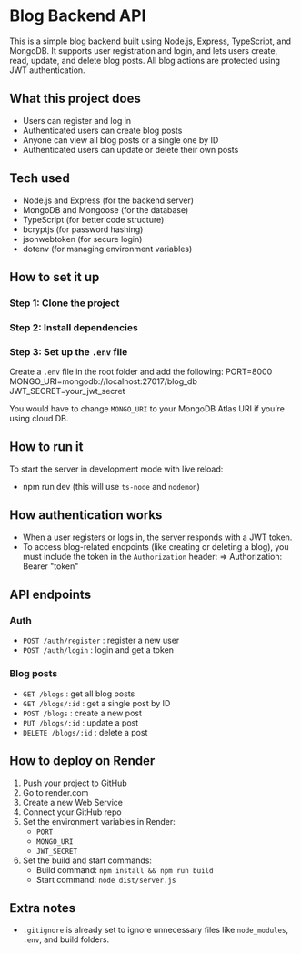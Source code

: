 # Blog Backend API

This is a simple blog backend built using Node.js, Express, TypeScript, and MongoDB. It supports user registration and login, and lets users create, read, update, and delete blog posts. All blog actions are protected using JWT authentication.


## What this project does

- Users can register and log in
- Authenticated users can create blog posts
- Anyone can view all blog posts or a single one by ID
- Authenticated users can update or delete their own posts


## Tech used

- Node.js and Express (for the backend server)
- MongoDB and Mongoose (for the database)
- TypeScript (for better code structure)
- bcryptjs (for password hashing)
- jsonwebtoken (for secure login)
- dotenv (for managing environment variables)


## How to set it up

### Step 1: Clone the project
### Step 2: Install dependencies
### Step 3: Set up the `.env` file

Create a `.env` file in the root folder and add the following:
PORT=8000
MONGO_URI=mongodb://localhost:27017/blog_db
JWT_SECRET=your_jwt_secret

You would have to change `MONGO_URI` to your MongoDB Atlas URI if you’re using cloud DB.


## How to run it

To start the server in development mode with live reload:

- npm run dev (this will use `ts-node` and `nodemon`)


## How authentication works

- When a user registers or logs in, the server responds with a JWT token.
- To access blog-related endpoints (like creating or deleting a blog), you must include the token in the `Authorization` header:   =>  Authorization: Bearer "token"


## API endpoints

### Auth

- `POST /auth/register` : register a new user
- `POST /auth/login` : login and get a token

### Blog posts

- `GET /blogs` : get all blog posts
- `GET /blogs/:id` : get a single post by ID
- `POST /blogs` : create a new post
- `PUT /blogs/:id` : update a post
- `DELETE /blogs/:id` : delete a post

## How to deploy on Render

1. Push your project to GitHub
2. Go to render.com
3. Create a new Web Service
4. Connect your GitHub repo
5. Set the environment variables in Render:
   - `PORT`
   - `MONGO_URI` 
   - `JWT_SECRET`
6. Set the build and start commands:
   - Build command: `npm install && npm run build`
   - Start command: `node dist/server.js`

## Extra notes

- `.gitignore` is already set to ignore unnecessary files like `node_modules`, `.env`, and build folders.
